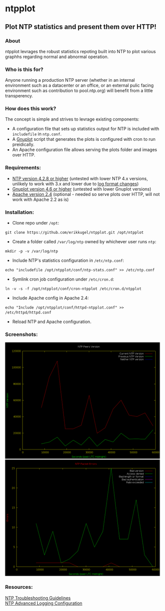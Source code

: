 # ntpplot
## Plot NTP statistics and present them over HTTP!

### About
ntpplot levrages the robust statistics repoting built into NTP to plot various
graphhs regarding normal and abnormal operation.

### Who is this for?
Anyone running a production NTP server (whether in an internal environment such
as a datacenter or an office, or an external pulic facing environment such as
contribution to pool.ntp.org) will benefit from a little transperency.

### How does this work?
The concept is simple and strives to levrage existing components:  
- A configuration file that sets up statistics output for NTP is included with
`includefile` in `ntp.conf`.
- A [Gnuplot](http://www.gnuplot.info/) script that generates the plots is configured with cron to run
preidically.
- An Apache configuration file allows serving the plots folder and images over HTTP.

### Requirements:
- [NTP version 4.2.8 or higher](http://www.ntp.org/) (untested with lower NTP 4.x versions, unlikely to work with 3.x and lower due to [log format changes](http://www.ntp.org/ntpfaq/NTP-s-trouble.htm#TAB-STATFIL))
- [Gnuplot version 4.6 or higher](http://www.gnuplot.info/) (untested with lower Gnuplot versions)
- [Apache version 2.4](https://httpd.apache.org/docs/2.4/) (optional - needed so serve plots over HTTP, will not work with Apache 2.2 as is)

### Installation:
- Clone repo under `/opt`:
```
git clone https://github.com/erikkugel/ntpplot.git /opt/ntpplot
```
- Create a folder called `/var/log/ntp` owned by whichever user runs `ntp`:
```
mkdir -p -v /var/log/ntp
```
- Include NTP's statistics configuration in `/etc/ntp.conf`:
```
echo "includefile /opt/ntpplot/conf/ntp-stats.conf" >> /etc/ntp.conf
```
- Symlink cron job configuration under `/etc/cron.d`:
```
ln -v -s -f /opt/ntpplot/conf/cron-ntpplot /etc/cron.d/ntpplot
```
- Include Apache config in Apache 2.4:
```
echo "Include /opt/ntpplot/conf/httpd-ntpplot.conf" >> /etc/httpd/httpd.conf
```
- Reload NTP and Apache configuration.

### Screenshots:
![NTP Peer Versions](screenshots/sys_ntp_versions.png "NTP Peer Versions")
![NTP Packet Errors](screenshots/sys_packet_errors.png "NTP Peer Versions")

### Resources:
[NTP Troubleshooting Guidelines](http://www.ntp.org/ntpfaq/NTP-s-trouble.htm)  
[NTP Advanced Logging Configuration](https://www.novell.com/support/kb/doc.php?id=7009361)
